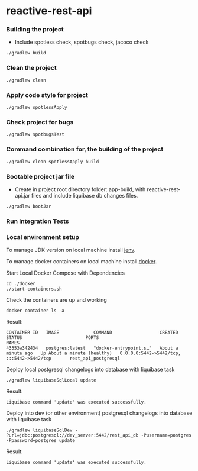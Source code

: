 # reactive-rest-api

### Building the project
* Include spotless check, spotbugs check, jacoco check

```shell script
./gradlew build
```

### Clean the project

```shell script
./gradlew clean
```

### Apply code style for project

```shell script
./gradlew spotlessApply
```

### Check project for bugs

```shell script
./gradlew spotbugsTest
```

### Command combination for, the building of the project

```shell script
./gradlew clean spotlessApply build
```

### Bootable project jar file
* Create in project root directory folder: app-build, with reactive-rest-api.jar files and include liquibase db changes files.

```shell script
./gradlew bootJar
```

### Run Integration Tests

### Local environment setup

To manage JDK version on local machine install [jenv](https://www.jenv.be/).

To manage docker containers on local machine install [docker](https://www.docker.com/get-started/).

Start Local Docker Compose with Dependencies

```shell script
cd ./docker
./start-containers.sh
```

Check the containers are up and working

```shell script
docker container ls -a
```
Result:
```
CONTAINER ID   IMAGE             COMMAND                  CREATED              STATUS                        PORTS                                           NAMES
43353w342434   postgres:latest   "docker-entrypoint.s…"   About a minute ago   Up About a minute (healthy)   0.0.0.0:5442->5442/tcp, :::5442->5442/tcp       rest_api_postgresql
```

Deploy local postgresql changelogs into database with liquibase task

```shell script
./gradlew liquibaseSqlLocal update
```

Result:
```
Liquibase command 'update' was executed successfully.
```

Deploy into dev (or other environment) postgresql changelogs into database with liquibase task

```shell script
./gradlew liquibaseSqlDev -Purl=jdbc:postgresql://dev_server:5442/rest_api_db -Pusername=postgres -Ppassword=postgres update
```

Result:
```
Liquibase command 'update' was executed successfully.
```
